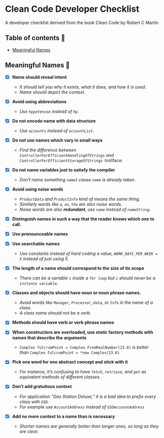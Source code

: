 # Clean Code Developer Checklist
A developer checklist derived from the book Clean Code by Robert C Martin 

## Table of contents :bookmark_tabs:
- [Meaningful Names](#meaningful-names)

## Meaningful Names :name_badge:

- [x] **Name should reveal intent**
  - *It should tell you why it exists, what it does, and how it is used.*
  - *Name should depict the context.*

- [x] **Avoid using abbreviations**
  - *Use `hypotenuse` instead of `hp`.*

- [x] **Do not encode name with data structure**
  - *Use `accounts` instead of `accountList`.*

- [x] **Do not use names which vary in small ways**
  - *Find the difference between `ControllerForEfficientHandlingOfStrings` and* `ControllerForEfficientStorageOfStrings` :trollface:

- [x] **Do not name variables just to satisfy the compiler**
  - *Don't name something `name1` cause `name` is already taken.*

- [x] **Avoid using noise words**
  - *`ProductData` and `ProductInfo` kind of means the same thing.*
  - *Similarly words like `a`, `an`, `the` are also noise words.*
  - *Noise words are also **redundant**, use `name` instead of `nameString`.*

- [x] **Distinguish names in such a way that the reader knows which one to call.**

- [x] **Use pronounceable names**

- [x] **Use searchable names**
  - *Use constants instead of hard coding a value, `WORK_DAYS_PER_WEEK = 5` instead of just using 5.*

- [x] **The length of a name should correspond to the size of its scope**
  - *There can be a variable `i` inside a `for loop` but `i` should never be a `instance variable`.*

- [x] **Classes and objects should have noun or noun phrase names.**
  - *Avoid words like `Manager`, `Processor`, `Data`, or `Info` in the name of a class.*
  - *A class name should not be a verb.*

- [x] **Methods should have verb or verb phrase names**

- [x] **When constructors are overloaded, use static factory methods with names that describe the** **arguments**
  - `Complex fulcrumPoint = Complex.FromRealNumber(23.0)` *is better than* `Complex fulcrumPoint = *new Complex(23.0)`

- [x] **Pick one word for one abstract concept and stick with it**
    - *For instance, it’s confusing to have `fetch`, `retrieve`, and `get` as equivalent methods of* *different classes*.

- [x] **Don’t add gratuitous context**
  - *For application “Gas Station Deluxe,” it is a bad idea to prefix every class with `GSD`.*
  - *For example use `AccountAddress` instead of `GSDAccountAddress`*

- [x] **Add no more context to a name than is necessary**
  - *Shorter names are generally better than longer ones, so long as they are clear.*
